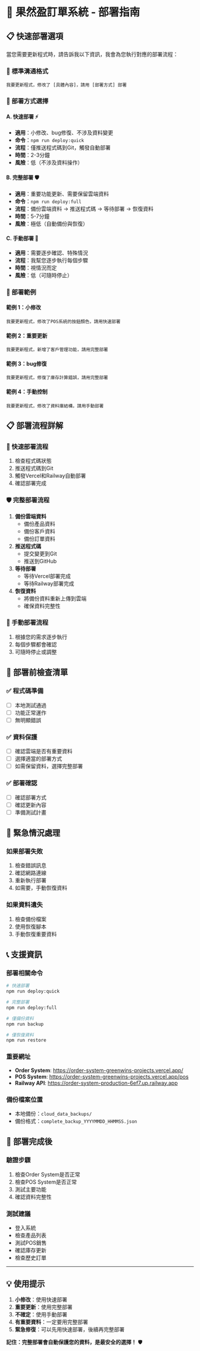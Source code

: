 # 🚀 果然盈訂單系統 - 部署指南

## 📋 快速部署選項

當您需要更新程式時，請告訴我以下資訊，我會為您執行對應的部署流程：

### 🎯 標準溝通格式
```
我要更新程式，修改了 [具體內容]，請用 [部署方式] 部署
```

### 📝 部署方式選擇

#### **A. 快速部署** ⚡
- **適用**：小修改、bug修復、不涉及資料變更
- **命令**：`npm run deploy:quick`
- **流程**：僅推送程式碼到Git，觸發自動部署
- **時間**：2-3分鐘
- **風險**：低（不涉及資料操作）

#### **B. 完整部署** 🛡️
- **適用**：重要功能更新、需要保留雲端資料
- **命令**：`npm run deploy:full`
- **流程**：備份雲端資料 → 推送程式碼 → 等待部署 → 恢復資料
- **時間**：5-7分鐘
- **風險**：極低（自動備份與恢復）

#### **C. 手動部署** 🔧
- **適用**：需要逐步確認、特殊情況
- **流程**：我幫您逐步執行每個步驟
- **時間**：視情況而定
- **風險**：低（可隨時停止）

### 🎯 部署範例

#### 範例 1：小修改
```
我要更新程式，修改了POS系統的按鈕顏色，請用快速部署
```

#### 範例 2：重要更新
```
我要更新程式，新增了客戶管理功能，請用完整部署
```

#### 範例 3：bug修復
```
我要更新程式，修復了庫存計算錯誤，請用完整部署
```

#### 範例 4：手動控制
```
我要更新程式，修改了資料庫結構，請用手動部署
```

## 📋 部署流程詳解

### 🚀 快速部署流程
1. 檢查程式碼狀態
2. 推送程式碼到Git
3. 觸發Vercel和Railway自動部署
4. 確認部署完成

### 🛡️ 完整部署流程
1. **備份雲端資料**
   - 備份產品資料
   - 備份客戶資料
   - 備份訂單資料
2. **推送程式碼**
   - 提交變更到Git
   - 推送到GitHub
3. **等待部署**
   - 等待Vercel部署完成
   - 等待Railway部署完成
4. **恢復資料**
   - 將備份資料重新上傳到雲端
   - 確保資料完整性

### 🔧 手動部署流程
1. 根據您的需求逐步執行
2. 每個步驟都會確認
3. 可隨時停止或調整

## 🎯 部署前檢查清單

### ✅ 程式碼準備
- [ ] 本地測試通過
- [ ] 功能正常運作
- [ ] 無明顯錯誤

### ✅ 資料保護
- [ ] 確認雲端是否有重要資料
- [ ] 選擇適當的部署方式
- [ ] 如需保留資料，選擇完整部署

### ✅ 部署確認
- [ ] 確認部署方式
- [ ] 確認更新內容
- [ ] 準備測試計畫

## 🚨 緊急情況處理

### 如果部署失敗
1. 檢查錯誤訊息
2. 確認網路連線
3. 重新執行部署
4. 如需要，手動恢復資料

### 如果資料遺失
1. 檢查備份檔案
2. 使用恢復腳本
3. 手動恢復重要資料

## 📞 支援資訊

### 部署相關命令
```bash
# 快速部署
npm run deploy:quick

# 完整部署
npm run deploy:full

# 僅備份資料
npm run backup

# 僅恢復資料
npm run restore
```

### 重要網址
- **Order System**: https://order-system-greenwins-projects.vercel.app/
- **POS System**: https://order-system-greenwins-projects.vercel.app/pos
- **Railway API**: https://order-system-production-6ef7.up.railway.app

### 備份檔案位置
- 本地備份：`cloud_data_backups/`
- 備份格式：`complete_backup_YYYYMMDD_HHMMSS.json`

## 🎉 部署完成後

### 驗證步驟
1. 檢查Order System是否正常
2. 檢查POS System是否正常
3. 測試主要功能
4. 確認資料完整性

### 測試建議
- 登入系統
- 檢查產品列表
- 測試POS銷售
- 確認庫存更新
- 檢查歷史訂單

---

## 💡 使用提示

1. **小修改**：使用快速部署
2. **重要更新**：使用完整部署
3. **不確定**：使用手動部署
4. **有重要資料**：一定要用完整部署
5. **緊急修復**：可以先用快速部署，後續再完整部署

**記住：完整部署會自動保護您的資料，是最安全的選擇！** 🛡️
